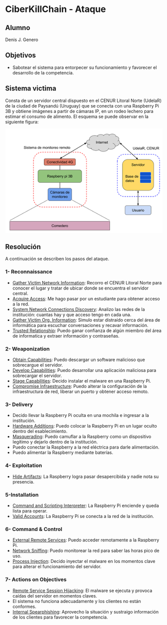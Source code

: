 # CiberKillChain - Ataque
## Alumno
Denis J. Genero
## Objetivos
- Sabotear el sistema para entorpecer su funcionamiento y favorecer el desarrollo de la competencia.

## Sistema victima
Consta de un servidor central dispuesto en el CENUR Litoral Norte (UdelaR) de la ciudad de Paysandú (Uruguay) que se conecta con una Raspberry Pi 3B y obtiene imágenes a partir de cámaras IP, en un rodeo lechero para estimar el consumo de alimento. El esquema se puede observar en la siguiente figura:

![Figura 1](Imagenes/Figura1.png)

## Resolución
A continuación se describen los pasos del ataque.

### 1- Reconnaissance
- [Gather Victim Network Information](https://attack.mitre.org/techniques/T1592/): Recorro el CENUR Litoral Norte para conocer el lugar y tratar de ubicar donde se encuentra el servidor central.
- [Acquire Access](https://attack.mitre.org/techniques/T1650/): Me hago pasar por un estudiante para obtener acceso a la red.
- [System Network Connections Discovery](https://attack.mitre.org/techniques/T1049/): Analizo las redes de la institución: cuantas hay y que acceso tengo en cada una.
- [Gather Victim Org. Information](https://attack.mitre.org/techniques/T1591/): Simulo estar distraído cerca del área de informática para escuchar conversaciones y recavar información.
- [Trusted Relationship](https://attack.mitre.org/techniques/T1199/): Puedo ganar confianza de algún miembro del área de informatica y extraer información y contraseñas.

### 2- Weaponization
- [Obtain Capabilities](https://attack.mitre.org/techniques/T1588/): Puedo descargar un software malicioso que sobrecargue el servidor.
- [Develop Capabilities](https://attack.mitre.org/techniques/T1587/): Puedo desarrollar una aplicación maliciosa para sobrecargar el servidor.
- [Stage Capabilities](https://attack.mitre.org/techniques/T1608/): Decido instalar el malware en una Raspberry Pi.
- [Compromise Infraestructure](https://attack.mitre.org/techniques/T1584/): Puedo alterar la configuración de la infraestructura de red, liberar un puerto y obtener acceso remoto.

### 3- Delivery
- Decido llevar la Raspberry Pi oculta en una mochila e ingresar a la institución.
- [Hardware Additions](https://attack.mitre.org/techniques/T1200/): Puedo colocar la Raspberry Pi en un lugar oculto dentro del esablecimiento.
- [Masquerading](https://attack.mitre.org/techniques/T1036/): Puedo camuflar a la Raspberry como un dispositivo legítimo y dejarlo dentro de la institución.
- Puedo conectar la Raspberry a la red eléctrica para darle alimentación.
- Puedo alimentar la Raspberry mediante baterías.

### 4- Exploitation
- [Hide Artifacts](https://attack.mitre.org/techniques/T1564/): La Raspberry logra pasar desapercibida y nadie nota su presencia.


### 5-Installation
- [Command and Scripting Interpreter](https://attack.mitre.org/techniques/T1059/): La Raspberry Pi enciende y queda lista para operar.
- [Valid Accounts](https://attack.mitre.org/techniques/T1078/): La Raspberry Pi se conecta a la red de la institución.

### 6- Command & Control
- [External Remote Services](https://attack.mitre.org/techniques/T1133/): Puedo acceder remotamente a la Raspberry Pi.
- [Network Sniffing](https://attack.mitre.org/techniques/T1040/): Puedo monitorear la red para saber las horas pico de uso.
- [Process Injection](https://attack.mitre.org/techniques/T1055/): Decido inyectar el malware en los momentos clave para alterar el funcionamiento del servidor.


### 7- Actions on Objectives
- [Remote Service Session Hijacking](https://attack.mitre.org/techniques/T1563/): El malware se ejecuta y provoca caídas del servidor en momentos claves.
- El sistema no funciona adecuadamente y los clientes no están conformes.
- [Internal Spearphishing](https://attack.mitre.org/techniques/T1534/): Aprovecho la situación y sustraigo información de los clientes para favorecer la competencia.